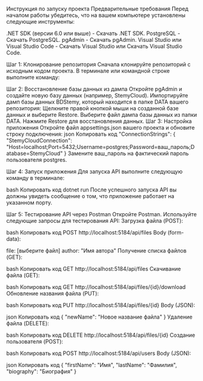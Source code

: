 Инструкция по запуску проекта
Предварительные требования
Перед началом работы убедитесь, что на вашем компьютере установлены следующие инструменты:

.NET SDK (версии 6.0 или выше) - Скачать .NET SDK.
PostgreSQL - Скачать PostgreSQL.
pgAdmin - Скачать pgAdmin.
Visual Studio или Visual Studio Code - Скачать Visual Studio или Скачать Visual Studio Code.

Шаг 1: Клонирование репозитория
Сначала клонируйте репозиторий с исходным кодом проекта. В терминале или командной строке выполните команду:

Шаг 2: Восстановление базы данных из дампа
Откройте pgAdmin и создайте новую базу данных (например, StemyCloud).
Импортируйте дамп базы данных BDStemy, который находится в папке DATA вашего репозитория:
Щелкните правой кнопкой мыши на созданной базе данных и выберите Restore.
Выберите файл дампа базы данных из папки DATA.
Нажмите Restore для восстановления данных.
Шаг 3: Настройка приложения
Откройте файл appsettings.json вашего проекта и обновите строку подключения:
json
Копировать код
"ConnectionStrings": {
    "StemyCloudConnection": "Host=localhost;Port=5432;Username=postgres;Password=ваш_пароль;Database=StemyCloud"
}
Замените ваш_пароль на фактический пароль пользователя postgres.

Шаг 4: Запуск приложения
Для запуска API выполните следующую команду в терминале:

bash
Копировать код
dotnet run
После успешного запуска API вы должны увидеть сообщение о том, что приложение работает на указанном порту.

Шаг 5: Тестирование API через Postman
Откройте Postman.
Используйте следующие запросы для тестирования API:
Загрузка файла (POST):

bash
Копировать код
POST http://localhost:5184/api/files
Body (form-data):

file: [выберите файл]
author: "Имя автора"
Получение списка файлов (GET):

bash
Копировать код
GET http://localhost:5184/api/files
Скачивание файла (GET):

bash
Копировать код
GET http://localhost:5184/api/files/{id}/download
Обновление названия файла (PUT):

bash
Копировать код
PUT http://localhost:5184/api/files/{id}
Body (JSON):

json
Копировать код
{
  "newName": "Новое название файла"
}
Удаление файла (DELETE):

bash
Копировать код
DELETE http://localhost:5184/api/files/{id}
Создание пользователя (POST):

bash
Копировать код
POST http://localhost:5184/api/users
Body (JSON):

json
Копировать код
{
  "firstName": "Имя",
  "lastName": "Фамилия",
  "biography": "Биография"
}
